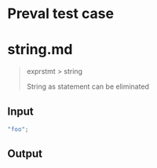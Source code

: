 # Preval test case

# string.md

> exprstmt > string
>
> String as statement can be eliminated

## Input

`````js filename=intro
"foo";
`````

## Output

`````js filename=intro

`````
